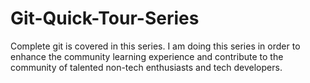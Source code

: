 # Git-Quick-Tour-Series
Complete git is covered in this series. I am doing this series in order to enhance the community learning experience and contribute to the community of talented non-tech enthusiasts and tech developers.
